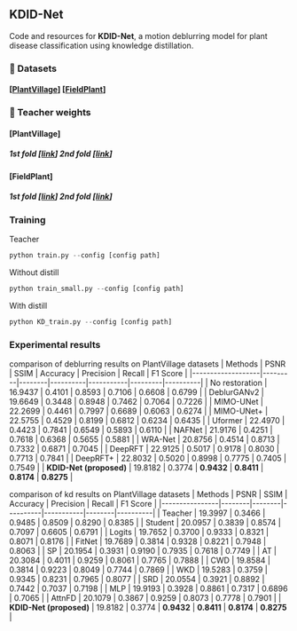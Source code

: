 ## KDID-Net
Code and resources for **KDID-Net**, a motion deblurring model for plant disease classification using knowledge distillation.

### 📁 Datasets

#### [[PlantVillage](https://drive.google.com/file/d/1JtOzI9LVij1rkU71AncbnR4uORQJEyJB/view?usp=sharing)]  [[FieldPlant](https://drive.google.com/file/d/1XP1ECzXdsK9ntAt5IRPjSxpl6eiKrw0d/view?usp=sharing)]


### 📌 Teacher weights

#### [PlantVillage]
##### 1st fold  [[link](https://drive.google.com/file/d/10Ao2gQiKzyhzEEQhM4_HsnhiccpsvJtW/view?usp=sharing)]  2nd fold  [[link](https://drive.google.com/file/d/18EeFr2MQI8Q2vYXTrxU-s_OKHW6zL8Cl/view?usp=sharing)]

#### [FieldPlant]
##### 1st fold  [[link](https://drive.google.com/file/d/1cVYdmdWUDC1yRIn_VUSCc4do5EEFeb9I/view?usp=sharing)]  2nd fold  [[link](https://drive.google.com/file/d/1Txi31udu3UszKmRMJW6KPp5FNiwm4Hq6/view?usp=sharing)]

### Training
Teacher
```python
python train.py --config [config path]
```

Without distill
```python
python train_small.py --config [config path]
```

With distill
```python
python KD_train.py --config [config path]
```

### Experimental results
comparison of deblurring results on PlantVillage datasets
| Methods           | PSNR    | SSIM   | Accuracy | Precision | Recall  | F1 Score |
|-------------------|---------|--------|----------|-----------|---------|----------|
| No restoration    | 16.9437 | 0.4101 | 0.8593   | 0.7106    | 0.6608  | 0.6799   |
| DeblurGANv2       | 19.6649 | 0.3448 | 0.8948   | 0.7462    | 0.7064  | 0.7226   |
| MIMO-UNet         | 22.2699 | 0.4461 | 0.7997   | 0.6689    | 0.6063  | 0.6274   |
| MIMO-UNet+        | 22.5755 | 0.4529 | 0.8199   | 0.6812    | 0.6234  | 0.6435   |
| Uformer           | 22.4970 | 0.4423 | 0.7841   | 0.6549    | 0.5893  | 0.6110   |
| NAFNet            | 21.9176 | 0.4251 | 0.7618   | 0.6368    | 0.5655  | 0.5881   |
| WRA-Net           | 20.8756 | 0.4514 | 0.8713   | 0.7332    | 0.6871  | 0.7045   |
| DeepRFT           | 22.9125 | 0.5017 | 0.9178   | 0.8030    | 0.7713  | 0.7841   |
| DeepRFT+          | 22.8032 | 0.5020 | 0.8998   | 0.7775    | 0.7405  | 0.7549   |
| **KDID-Net (proposed)** | 19.8182 | 0.3774 | **0.9432** | **0.8411** | **0.8174** | **0.8275** |


comparison of kd results on PlantVillage datasets
| Methods         | PSNR   | SSIM   | Accuracy | Precision | Recall | F1 Score |
|----------------|--------|--------|----------|-----------|--------|----------|
| Teacher        | 19.3997 | 0.3466 | 0.9485   | 0.8509    | 0.8290 | 0.8385   |
| Student        | 20.0957 | 0.3839 | 0.8574   | 0.7097    | 0.6605 | 0.6791   |
| Logits         | 19.7652 | 0.3700 | 0.9333   | 0.8321    | 0.8071 | 0.8176   |
| FitNet         | 19.7689 | 0.3814 | 0.9328   | 0.8221    | 0.7948 | 0.8063   |
| SP             | 20.1954 | 0.3931 | 0.9190   | 0.7935    | 0.7618 | 0.7749   |
| AT             | 20.3084 | 0.4011 | 0.9259   | 0.8061    | 0.7765 | 0.7888   |
| CWD            | 19.8584 | 0.3814 | 0.9223   | 0.8049    | 0.7744 | 0.7869   |
| WKD            | 19.5283 | 0.3759 | 0.9345   | 0.8231    | 0.7965 | 0.8077   |
| SRD            | 20.0554 | 0.3921 | 0.8892   | 0.7442    | 0.7037 | 0.7198   |
| MLP            | 19.9193 | 0.3928 | 0.8861   | 0.7317    | 0.6896 | 0.7065   |
| AttnFD         | 20.1079 | 0.3867 | 0.9259   | 0.8073    | 0.7778 | 0.7901   |
| **KDID-Net (proposed)** | 19.8182 | 0.3774 | **0.9432** | **0.8411** | **0.8174** | **0.8275** |


